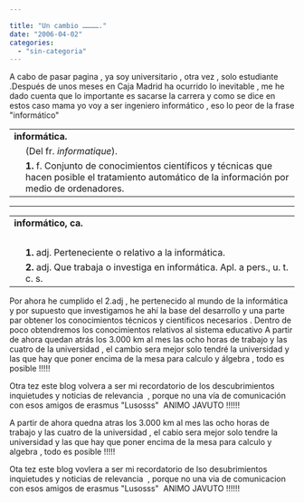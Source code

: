 ```yaml
---

title: "Un cambio …………."
date: "2006-04-02"
categories: 
  - "sin-categoria"
---
```


A cabo de pasar pagina , ya soy universitario , otra vez , solo estudiante .Después de unos meses en Caja Madrid ha ocurrido lo inevitable , me he dado cuenta que lo importante es sacarse la carrera y como se dice en estos caso mama yo voy a ser ingeniero informático , eso lo peor de la frase "informático"

<table border="0" cellpadding="3" cellspacing="3" width="100%"><tbody><tr><td colspan="3"><b>informática</b><b>.</b></td></tr><tr><td>&nbsp;</td><td>(Del <a title="francés o francesa">fr.</a> <i>informatique</i>).</td></tr><tr><td width="2%">&nbsp;</td><td><a name="0_1"></a><b>1.</b> <a class="eAbrv" title="nombre femenino">f.</a> Conjunto de conocimientos científicos y técnicas que hacen posible el tratamiento automático de la información por medio de ordenadores.</td></tr></tbody></table>

* * *

<table border="0" cellpadding="3" cellspacing="3" width="100%"><tbody><tr><td colspan="3"><b>informático</b><b>, ca</b><b>.</b></td></tr><tr><td>&nbsp;</td><td>&nbsp;</td></tr><tr><td width="2%">&nbsp;</td><td><a name="0_1"></a><b>1.</b> <a class="eAbrv" title="adjetivo">adj.</a> Perteneciente o relativo a la informática.</td></tr><tr><td width="2%">&nbsp;</td><td><a name="0_2"></a><b>2.</b> <a class="eAbrvNoEdit" title="adjetivo">adj.</a> Que trabaja o investiga en informática. Apl. a pers., <a class="eAbrv" title="usado también como sustantivo">u. t. c. s.</a></td></tr></tbody></table>

Por ahora he cumplido el 2.adj , he pertenecido al mundo de la informática   y por supuesto que investigamos he ahí la base del desarrollo y una parte par obtener los conocimientos técnicos y científicos necesarios . Dentro de poco obtendremos los conocimientos relativos al sistema educativo A partir de ahora quedan atrás los 3.000 km al mes las ocho horas de trabajo y las cuatro de la universidad , el cambio sera mejor solo tendré la universidad y las que hay que poner encima de la mesa para calculo y álgebra , todo es posible !!!!! 

Otra tez este blog volvera a ser mi recordatorio de los descubrimientos inquietudes y noticias de relevancia  , porque no una vía de comunicación con esos amigos de erasmus "Lusosss"  ANIMO JAVUTO !!!!!!

  
A partir de ahora quedna atras los 3.000 km al mes las ocho horas de trabajo y las cuatro de la universidad , el cabio sera mejor solo tendre la universidad y las que hay que poner encima de la mesa para calculo y algebra , todo es posible !!!!! 

Ota tez este blog vovlera a ser mi recordatorio de lso desubrimientos inquietudes y noticias de relevancia  , porque no una via de comunicacion con esos amigos de erasmus "Lusosss"  ANIMO JAVUTO !!!!!!
